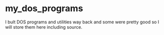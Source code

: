# my_dos_programs
I bult DOS programs and utilities way back and some were pretty good so I will store them here including source.
